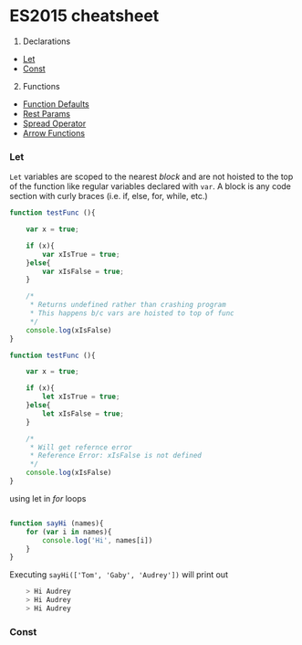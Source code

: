 # ES2015 cheatsheet

1. Declarations
  - [Let](#let)
  - [Const](#const)
2. Functions
  - [Function Defaults](#function-defaults)
  - [Rest Params](#rest-params)
  - [Spread Operator](#spread-operator)
  - [Arrow Functions](#arrow-functions)

### Let
`Let` variables are scoped to the nearest *block* and are not hoisted to the top of the function like regular variables declared with `var`. A block is any code section with curly braces (i.e. if, else, for, while, etc.)

```javascript
function testFunc (){	

	var x = true;

	if (x){
		var xIsTrue = true;
	}else{
		var xIsFalse = true;
	}

	/*
	 * Returns undefined rather than crashing program
	 * This happens b/c vars are hoisted to top of func
	 */
	console.log(xIsFalse)
}

```

```javascript
function testFunc (){	

	var x = true;

	if (x){
		let xIsTrue = true;
	}else{
		let xIsFalse = true;
	}

	/*
	 * Will get refernce error
	 * Reference Error: xIsFalse is not defined
	 */
	console.log(xIsFalse)
}

```

using let in *for* loops

```javascript

function sayHi (names){
	for (var i in names){
		console.log('Hi', names[i])
	}
}

```

Executing `sayHi(['Tom', 'Gaby', 'Audrey'])` will print out 

```bash
	> Hi Audrey
	> Hi Audrey
	> Hi Audrey
```




### Const
